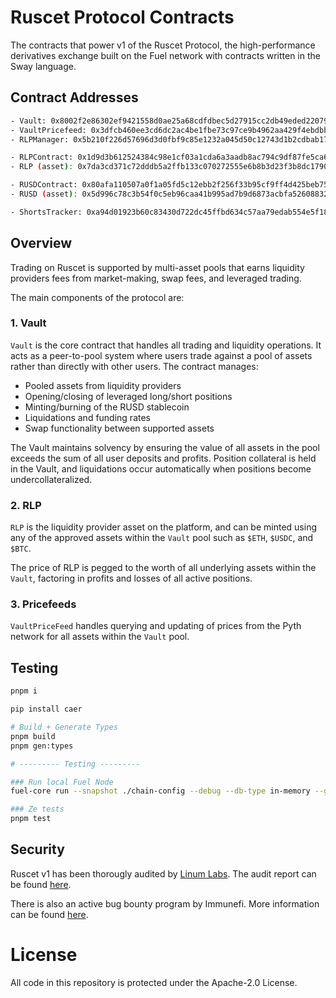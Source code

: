 # Ruscet Protocol Contracts

The contracts that power v1 of the Ruscet Protocol, the high-performance derivatives exchange built on the Fuel network with contracts written in the Sway language.

## Contract Addresses

```bash
- Vault: 0x8002f2e86302ef9421558d0ae25a68cdfdbec5d27915cc2db49eded220799ecc
- VaultPricefeed: 0x3dfcb460ee3cd6dc2ac4be1fbe73c97ce9b4962aa429f4ebdbbfa8dd1d584b78
- RLPManager: 0x5b210f226d57696d3d0fbf9c85e1232a045d50c12743d1b2cdbab17134eb80a9

- RLPContract: 0x1d9d3b612524384c98e1cf03a1cda6a3aadb8ac794c9df87fe5ca6ac39ae3bcc
- RLP (asset): 0x7da3cd371c72dddb5a2ffb133c070272555e6b8b3d23f3b8dc17900cc49c6cea

- RUSDContract: 0x80afa110507a0f1a05fd5c12ebb2f256f33b95cf9ff4d425beb7583234aa785c
- RUSD (asset): 0x5d996c78c3b54f0c5eb96caa41b995ad7b9d6873acbfa5260883206f74bf912a

- ShortsTracker: 0xa94d01923b60c83430d722dc45ffbd634c57aa79edab554e5f18533f3e9436b6
```

## Overview

Trading on Ruscet is supported by multi-asset pools that earns liquidity providers fees from market-making, swap fees, and leveraged trading.

The main components of the protocol are:

### 1. Vault

`Vault` is the core contract that handles all trading and liquidity operations. It acts as a peer-to-pool system where users trade against a pool of assets rather than directly with other users. The contract manages:

-   Pooled assets from liquidity providers
-   Opening/closing of leveraged long/short positions
-   Minting/burning of the RUSD stablecoin
-   Liquidations and funding rates
-   Swap functionality between supported assets

The Vault maintains solvency by ensuring the value of all assets in the pool exceeds the sum of all user deposits and profits. Position collateral is held in the Vault, and liquidations occur automatically when positions become undercollateralized.

### 2. RLP

`RLP` is the liquidity provider asset on the platform, and can be minted using any of the approved assets within the `Vault` pool such as `$ETH`, `$USDC`, and `$BTC`.

The price of RLP is pegged to the worth of all underlying assets within the `Vault`, factoring in profits and losses of all active positions.

### 3. Pricefeeds

`VaultPriceFeed` handles querying and updating of prices from the Pyth network for all assets within the `Vault` pool.


## Testing

```bash
pnpm i

pip install caer

# Build + Generate Types
pnpm build
pnpm gen:types

# --------- Testing ---------

### Run local Fuel Node
fuel-core run --snapshot ./chain-config --debug --db-type in-memory --graphql-max-complexity 200000000

### Ze tests
pnpm test
```

## Security

Ruscet v1 has been thorougly audited by [Linum Labs](https://www.linumlabs.com/). The audit report can be found [here](https://github.com/ruscetlabs/ruscet-contracts/tree/dev/audits).

There is also an active bug bounty program by Immunefi. More information can be found [here](https://immunefi.com/bug-bounty/ruscet/).

# License

All code in this repository is protected under the Apache-2.0 License.
